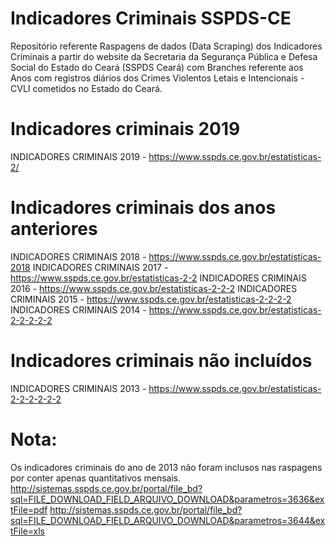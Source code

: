 # Indicadores Criminais SSPDS-CE  
 
Repositório referente Raspagens de dados (Data Scraping) dos Indicadores Criminais a partir do website da Secretaria da Segurança Pública e Defesa Social do Estado do Ceará (SSPDS Ceará) com Branches referente aos Anos com registros diários dos Crimes Violentos Letais e Intencionais - CVLI cometidos no Estado do Ceará.
 
# Indicadores criminais 2019  
INDICADORES CRIMINAIS 2019 - https://www.sspds.ce.gov.br/estatisticas-2/
 
# Indicadores criminais dos anos anteriores  
INDICADORES CRIMINAIS 2018 - https://www.sspds.ce.gov.br/estatisticas-2018
INDICADORES CRIMINAIS 2017 - https://www.sspds.ce.gov.br/estatisticas-2-2
INDICADORES CRIMINAIS 2016 - https://www.sspds.ce.gov.br/estatisticas-2-2-2
INDICADORES CRIMINAIS 2015 - https://www.sspds.ce.gov.br/estatisticas-2-2-2-2
INDICADORES CRIMINAIS 2014 - https://www.sspds.ce.gov.br/estatisticas-2-2-2-2-2
 
# Indicadores criminais não incluídos  
INDICADORES CRIMINAIS 2013 - https://www.sspds.ce.gov.br/estatisticas-2-2-2-2-2-2 
 
# Nota:
Os indicadores criminais do ano de 2013 não foram inclusos nas raspagens por conter apenas quantitativos mensais.  
http://sistemas.sspds.ce.gov.br/portal/file_bd?sql=FILE_DOWNLOAD_FIELD_ARQUIVO_DOWNLOAD&parametros=3636&extFile=pdf
http://sistemas.sspds.ce.gov.br/portal/file_bd?sql=FILE_DOWNLOAD_FIELD_ARQUIVO_DOWNLOAD&parametros=3644&extFile=xls
